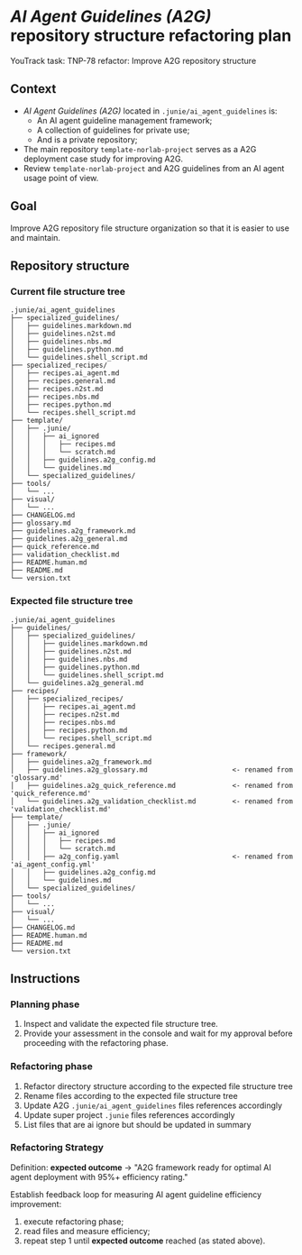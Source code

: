 # _AI Agent Guidelines (A2G)_ repository structure refactoring plan

YouTrack task: TNP-78 refactor: Improve A2G repository structure

## Context

- _AI Agent Guidelines (A2G)_ located in `.junie/ai_agent_guidelines` is:
    - An AI agent guideline management framework;
    - A collection of guidelines for private use;
    - And is a private repository;
- The main repository `template-norlab-project` serves as a A2G deployment case study for improving
  A2G.
- Review `template-norlab-project` and A2G guidelines from an AI agent usage point of view.

## Goal

Improve A2G repository file structure organization so that it is easier to use and maintain.

## Repository structure

### Current file structure tree

```text
.junie/ai_agent_guidelines
├── specialized_guidelines/
│   ├── guidelines.markdown.md
│   ├── guidelines.n2st.md
│   ├── guidelines.nbs.md
│   ├── guidelines.python.md
│   └── guidelines.shell_script.md
├── specialized_recipes/
│   ├── recipes.ai_agent.md
│   ├── recipes.general.md
│   ├── recipes.n2st.md
│   ├── recipes.nbs.md
│   ├── recipes.python.md
│   └── recipes.shell_script.md
├── template/
│   ├── .junie/
│   │   ├── ai_ignored
│   │   │   ├── recipes.md
│   │   │   └── scratch.md
│   │   ├── guidelines.a2g_config.md
│   │   └── guidelines.md
│   └── specialized_guidelines/
├── tools/
│   └── ...
├── visual/
│   └── ...
├── CHANGELOG.md
├── glossary.md
├── guidelines.a2g_framework.md
├── guidelines.a2g_general.md
├── quick_reference.md
├── validation_checklist.md
├── README.human.md
├── README.md
└── version.txt
```

### Expected file structure tree

```text
.junie/ai_agent_guidelines
├── guidelines/
│   ├── specialized_guidelines/
│   │   ├── guidelines.markdown.md
│   │   ├── guidelines.n2st.md
│   │   ├── guidelines.nbs.md
│   │   ├── guidelines.python.md
│   │   └── guidelines.shell_script.md
│   └── guidelines.a2g_general.md
├── recipes/
│   ├── specialized_recipes/
│   │   ├── recipes.ai_agent.md
│   │   ├── recipes.n2st.md
│   │   ├── recipes.nbs.md
│   │   ├── recipes.python.md
│   │   └── recipes.shell_script.md
│   └── recipes.general.md
├── framework/
│   ├── guidelines.a2g_framework.md 
│   ├── guidelines.a2g_glossary.md                     <- renamed from 'glossary.md' 
│   ├── guidelines.a2g_quick_reference.md              <- renamed from 'quick_reference.md' 
│   └── guidelines.a2g_validation_checklist.md         <- renamed from 'validation_checklist.md' 
├── template/
│   ├── .junie/
│   │   ├── ai_ignored
│   │   │   ├── recipes.md
│   │   │   └── scratch.md
│   │   ├── a2g_config.yaml                            <- renamed from 'ai_agent_config.yml'
│   │   ├── guidelines.a2g_config.md
│   │   └── guidelines.md
│   └── specialized_guidelines/
├── tools/
│   └── ...
├── visual/
│   └── ...
├── CHANGELOG.md
├── README.human.md
├── README.md
└── version.txt
```

## Instructions

### Planning phase

1. Inspect and validate the expected file structure tree.
2. Provide your assessment in the console and wait for my approval before proceeding with the
   refactoring phase.

### Refactoring phase

1. Refactor directory structure according to the expected file structure tree
2. Rename files according to the expected file structure tree
3. Update A2G `.junie/ai_agent_guidelines` files references accordingly
4. Update super project `.junie` files references accordingly
5. List files that are ai ignore but should be updated in summary

### Refactoring Strategy

Definition: **expected outcome** -> "A2G framework ready for optimal AI agent deployment with 95%+
efficiency rating."

Establish feedback loop for measuring AI agent guideline efficiency improvement:

1. execute refactoring phase;
2. read files and measure efficiency;
3. repeat step 1 until **expected outcome** reached (as stated above). 
